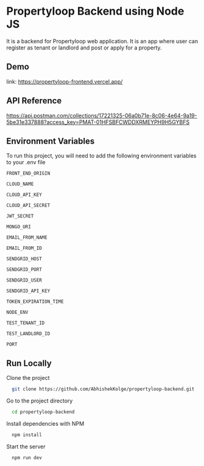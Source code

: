 # Propertyloop Backend using Node JS

It is a backend for Propertyloop web application. It is an app where user can register as tenant or landlord and post or apply for a property.

## Demo

link: https://propertyloop-frontend.vercel.app/

## API Reference

https://api.postman.com/collections/17221325-06a0b71e-8c06-4e64-9a19-5be31e337888?access_key=PMAT-01HFSBFCWDDXRMEYPH9H5GYBFS

## Environment Variables

To run this project, you will need to add the following environment variables to your .env file

`FRONT_END_ORIGIN`

`CLOUD_NAME`

`CLOUD_API_KEY`

`CLOUD_API_SECRET`

`JWT_SECRET`

`MONGO_URI`

`EMAIL_FROM_NAME`

`EMAIL_FROM_ID`

`SENDGRID_HOST`

`SENDGRID_PORT`

`SENDGRID_USER`

`SENDGRID_API_KEY`

`TOKEN_EXPIRATION_TIME`

`NODE_ENV`

`TEST_TENANT_ID`

`TEST_LANDLORD_ID`

`PORT`

## Run Locally

Clone the project

```bash
  git clone https://github.com/AbhishekKolge/propertyloop-backend.git
```

Go to the project directory

```bash
  cd propertyloop-backend
```

Install dependencies with NPM

```bash
  npm install
```

Start the server

```bash
  npm run dev
```

